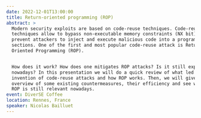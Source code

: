 ```yaml
---
date: 2022-12-01T13:00:00
title: Return-oriented programming (ROP)
abstract: >
  Modern security exploits are based on code-reuse techniques. Code-reuse
  techniques allow to bypass non-executable memory constraints (NX bit) that
  prevent attackers to inject and execute malicious code into a program's data
  sections. One of the first and most popular code-reuse attack is Return
  Oriented Programming (ROP).


  How does it work? How does one mitigates ROP attacks? Is it still exploitable
  nowadays? In this presentation we will do a quick review of what led to the
  invention of code-reuse attacks and how ROP works. Then, we will give an
  overview of some existing countermeasures, their efficiency and see whether
  ROP is still relevant nowadays.
event: DiverSE Coffee
location: Rennes, France
speaker: Nicolas Bailluet
---
```

